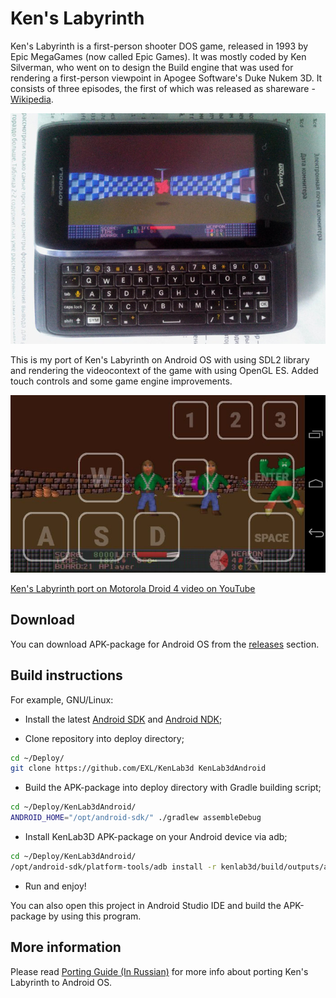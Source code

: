Ken's Labyrinth
=============

Ken's Labyrinth is a first-person shooter DOS game, released in 1993 by Epic MegaGames (now called Epic Games). It was mostly coded by Ken Silverman, who went on to design the Build engine that was used for rendering a first-person viewpoint in Apogee Software's Duke Nukem 3D. It consists of three episodes, the first of which was released as shareware - [Wikipedia](https://en.wikipedia.org/wiki/Ken%27s_Labyrinth).

![Ken's Labyrinth running on Motorola Droid 4](images/Ken_motorola_droid_4.jpg)

This is my port of Ken's Labyrinth on Android OS with using SDL2 library and rendering the videocontext of the game with using OpenGL ES. Added touch controls and some game engine improvements.

![Ken's Labyrinth Android Screen](images/Ken_android_screen.jpg)

[Ken's Labyrinth port on Motorola Droid 4 video on YouTube](http://youtu.be/vnNax1uNLfo)

## Download

You can download APK-package for Android OS from the [releases](https://github.com/EXL/KenLab3d/releases) section.

## Build instructions

For example, GNU/Linux:

* Install the latest [Android SDK](https://developer.android.com/sdk/) and [Android NDK](https://developer.android.com/ndk/);

* Clone repository into deploy directory;

```sh
cd ~/Deploy/
git clone https://github.com/EXL/KenLab3d KenLab3dAndroid
```

* Build the APK-package into deploy directory with Gradle building script;

```sh
cd ~/Deploy/KenLab3dAndroid/
ANDROID_HOME="/opt/android-sdk/" ./gradlew assembleDebug
```

* Install KenLab3D APK-package on your Android device via adb;

```sh
cd ~/Deploy/KenLab3dAndroid/
/opt/android-sdk/platform-tools/adb install -r kenlab3d/build/outputs/apk/kenlab3d-debug.apk
```

* Run and enjoy!

You can also open this project in Android Studio IDE and build the APK-package by using this program.

## More information

Please read [Porting Guide (In Russian)](http://exlmoto.ru/kenlab3d-droid) for more info about porting Ken's Labyrinth to Android OS.
